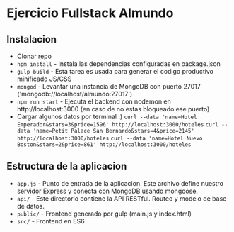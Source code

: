 # Ejercicio Fullstack Almundo

## Instalacion

- Clonar repo
- `npm install` - Instala las dependencias configuradas en package.json
- `gulp build` - Esta tarea es usada para generar el codigo productivo minificado JS/CSS
- `mongod` - Levantar una instancia de MongoDB con puerto 27017 ('mongodb://localhost/almundo:27017')
- `npm run start` - Ejecuta el backend con nodemon en http://localhost:3000  (en caso de no estas bloqueado ese puerto)
- Cargar algunos datos por terminal :)
  `curl --data 'name=Hotel Emperador&stars=3&price=1596' http://localhost:3000/hoteles`
  `curl --data 'name=Petit Palace San Bernardo&stars=4&price=2145' http://localhost:3000/hoteles`
  `curl --data 'name=Hotel Nuevo Boston&stars=2&price=861' http://localhost:3000/hoteles`

## Estructura de la aplicacion

- `app.js` - Punto de entrada de la aplicacion. Este archivo define nuestro servidor Express y conecta con MongoDB usando mongoose.
- `api/` - Este directorio contiene la API RESTful. Routeo y modelo de base de datos.
- `public/` - Frontend generado por gulp (main.js y index.html)
- `src/` - Frontend en ES6
